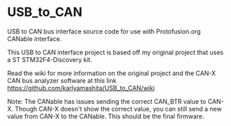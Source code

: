 # USB_to_CAN
USB to CAN bus interface source code for use with Protofusion.org CANable interface.

This USB to CAN interface project is based off my original project that uses a ST STM32F4-Discovery kit. 

Read the wiki for more information on the original project and the CAN-X CAN bus analyzer software at this link https://github.com/karlyamashita/USB_to_CAN/wiki


Note: The CANable has issues sending the correct CAN_BTR value to CAN-X. Though CAN-X doesn't show the correct value, you can still send a new value from CAN-X to the CANable. This should be the final firmware.
